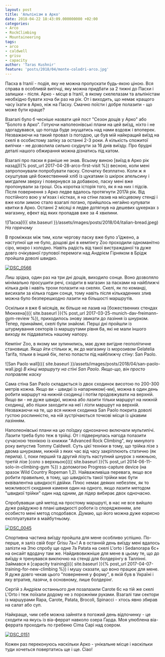```yaml
---
layout: post
title: 'Альпінізм в Арко'
date: 2018-04-22 18:43:09.000000000 +02:00
categories:
- Arco
- RockClimbing
- Mountaineering
tags:
- arco
- caldwell
- grisu
- capacity
author: 'Taras Kushnir'
feature: 'posts/2018/04/monte-colodri-arco.jpg'
---
```


Пасха в Італії - подія, яку не можна пропускати будь-якою ціною. Вся справа в особливій випічці, яку можна придбати за 2 тижні до Пасхи і залишки - після. Арко - місце в Італії, в якому скелелазам та альпіністам необхідно бувати хоча би раз на рік. От і виходить, що немає кращого часу їхати в Арко, ніж на Пасху. Смачно поїсти і добре полазити - що може бути краще?

Взагалі було б чесніше назвати цей пост "Сезон дощів у Арко" або "Болото в Арко". Готуючи наполеонівські плани на цей виїзд, ніхто і не здогадувався, що погода буде знущатись над нами вздовж і впоперек. Незважаючи на такий провал із погодою, це був мій найкращий виїзд на скелі в особистому заліку за останні 2-3 роки. А кількість спожитої випічки - не дозволила сильно схуднути за 16 днів виїзду. Про брудні деталі нашого обжирання можна дізнатись під катом.

<!--more-->

Взагалі про паски я раніше не знав. Всьому виною [виїзд в Арко рік назад]({% post_url 2017-04-28-arco-first-visit %}) весною, коли мені запропонували попробувати паску. Спочатку безплатно. Коли ж я скуштував цей божественний хліб із цукатами із шкірок апельсину і мигдалем зверху і повернувся за добавкою, паску мені вже пропонували за гроші. Ось коротка історія того, як я на них і підсів. Після повернення з Арко ледве вдалось протягнути 2017й рік. Від постійного вою у м'язах і кістках, я на стіни лазив на місцевому стенді і вже коли зимою стало взагалі погано, прийшлось негайно купувати квитки в Арко. Останні 2 місяці я ледве дотягнув на дешевих цукерках з магазину, ефект від яких пропадав вже за 4 хвилини.

![Паска]({{ site.baseurl }}/assets/images/posts/2018/04/italian-bread.jpeg)
*На гарячому*

В проміжках між тим, коли чергову паску вже було з'їджено, а наступної ще не було, дощові дні в кемпінгу Zoo проходили одноманітно сіро, мокро і холодно. Навіть радість від такої вистражданої та дуже довго очікуваної групової перемоги над Андрієм Гірняком в Брідж пройшла доволі швидко.

<a data-flickr-embed="true" href="https://www.flickr.com/photos/ribtoks/26500944767/in/album-72157692372070322/" title="DSC_0566"><img src="https://farm1.staticflickr.com/804/26500944767_34321f5a6a_b.jpg"  alt="DSC_0566"></a>

Лиш зрідка, один раз на три дні дощів, виходило сонце. Воно дозволяло мінімально просушити речі, сходити в магазин за пасками на найближчі кілька днів і навіть трохи полазити на скелях. Скелі, як по команді, висихали за кілька годин сонця, тому навіть після кількаденних злив можна було безперешкодно лазити на більшості маршрутів.

Оскільки я вже 6 місяців, як більше не лазив на [божественних стендах Мюнхена]({{ site.baseurl }}{% post_url 2017-03-25-munich-dav-freimann-gym-review %}), приходилось знову звикати до лазіння із шнурком. Тепер, принаймні, скелі були знайомі. Перші дні пройшли із штурмування секторів із маршрутами рівня 6а, які не мали іншого виходу як піддаватись нашому напору.

Кемпінг Zoo, в якому ми зупинились, має дуже вигідне геополітичне становище. Якщо йти стільки ж, як до магазину із морозивом Gelatelia Tarifa, тільки в інший бік, легко попасти під найближчу стіну: San Paolo.

![San Paolo wall]({{ site.baseurl }}/assets/images/posts/2018/04/san-paolo-wall.jpg)
*В кінці маршруту на стіні San Paolo. Якщо-що, він просто поправляє каску*

Сама стіна San Paolo складається із двох сходинок висотою по 200-300 метрів кожна. Якщо ви - швидкі із напарником(-ми), можна в один день робити маршрут на нижній сходинці і потім продовжувати на верхній. Якщо ви - не дуже швидкі, можна або лазити тільки маршрут на нижній сходинці, або пішки заходити на неї і лізти маршрут на верхній. Незважаючи на те, що вся нижня сходинка San Paolo покрита доволі густою рослинністю, на ній зустрічаються точкові місця із цікавим лазінням.

Наполеонівські плани на цю поїздку однозначно включали мультипічі. Лазити треба було теж в трійці. От і підвернулась нагода полазити сучасною технікою із книжки "Advanced Rock Climbing", яку минулого року випустив Tommy Caldwell. Суть цієї техніки в тому, що трійка лізе з двома шнурками, нижній з яких час від часу закріплюють статично (як перила). І, поки перший та другий лізуть наступний шнурок з нижньою, третій лізе [соло з верхньою]({{ site.baseurl }}{% post_url 2014-06-11-solo-in-climbing-gym %}) з допомогою Progress-capture device (на зразок Wild Country Ropeman 1,2). Найважливіша перевага, якщо все робити правильно, в тому, що швидкість такої трійки має бути еквівалентна швидкості двійки. Плюс немає деяких небезпек, як то можливості скидання каменя один на одного, якщо лазити методом "швидкої трійки" один над одним, де лідер вибирає двох одночасно.

Спробувавши цей метод на простому маршруті, в нас не все вийшло дуже райдужно в плані швидкості роботи із спорядженням, але особисто мені метод сподобався. Думаю, що його можна дуже корисно експлуатувати в майбутньому.

<a data-flickr-embed="true"  href="https://www.flickr.com/photos/ribtoks/26500916727/in/album-72157692372070322/" title="DSC_0045"><img src="https://farm1.staticflickr.com/818/26500916727_24bb2d7faa_b.jpg" alt="DSC_0045"></a>

Спортивна частина виїзду пройшла для мене особливо успішно. По-перше, я заліз свій борг Grisu 7a+! А в останній день виїзду мені вдалось залізти на 3тю спробу ще одне 7а Patata на скелі L'orto і Sedanorapa 6с+ на онсайт вдодачу там же. Найдивовижніше для мене в цьому те, що до виїзду я тренувався виключно на стенді для болдерінгу в Таллінні. Займався я [capacity training]({{ site.baseurl }}{% post_url 2017-04-07-training-for-new-climbing %}) і мушу сказати, що воно працює для мене. Я дуже довго чекав цього "повернення у форму", в якій був в Україні і яку втратив, лазячи, в основному, лише болдерінг.

Сергій з Андрієм останнього дня позалазили Carote 6с на тій же скелі L'Orto і теж поїхали додому не з порожніми руками. Взагалі там сектори із маршурами Rapa, Carote, Patata, Brocoli, Spinacci - хтось явно збирав на салат або суп.

Найкраще, чим себе можна зайняти в погожий день відпочинку - це сходити на якусь із віа-феррат навколо озера Ґарда. Моя улюблена віа-феррата проходить по гребеню Cima Capi над озером.

<a data-flickr-embed="true"  href="https://www.flickr.com/photos/ribtoks/26500919937/in/album-72157692372070322/" title="DSC_0151"><img src="https://farm1.staticflickr.com/893/26500919937_9c6645738b_b.jpg" alt="DSC_0151"></a>

Кожен раз переконуюсь наскільки Арко - унікальне місце і наскільки туди хочеться повертатись ще і ще. Ciao!

<script async src="//embedr.flickr.com/assets/client-code.js" charset="utf-8"></script>